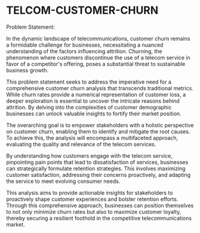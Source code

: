 # TELCOM-CUSTOMER-CHURN


Problem Statement:

In the dynamic landscape of telecommunications, customer churn remains a formidable challenge for businesses, necessitating a nuanced understanding of the factors influencing attrition. Churning, the phenomenon where customers discontinue the use of a telecom service in favor of a competitor's offering, poses a substantial threat to sustainable business growth.

This problem statement seeks to address the imperative need for a comprehensive customer churn analysis that transcends traditional metrics. While churn rates provide a numerical representation of customer loss, a deeper exploration is essential to uncover the intricate reasons behind attrition. By delving into the complexities of customer demographic businesses can unlock valuable insights to fortify their market position.

The overarching goal is to empower stakeholders with a holistic perspective on customer churn, enabling them to identify and mitigate the root causes. To achieve this, the analysis will encompass a multifaceted approach, evaluating the quality and relevance of the telecom services.

By understanding how customers engage with the telecom service, pinpointing pain points that lead to dissatisfaction of services, businesses can strategically formulate retention strategies. This involves maximizing customer satisfaction, addressing their concerns proactively, and adapting the service to meet evolving consumer needs.

This analysis aims to provide actionable insights for stakeholders to proactively shape customer experiences and bolster retention efforts. Through this comprehensive approach, businesses can position themselves to not only minimize churn rates but also to maximize customer loyalty, thereby securing a resilient foothold in the competitive telecommunications market.
